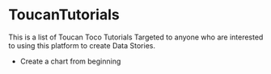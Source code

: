 # ToucanTutorials
This is a list of Toucan Toco Tutorials Targeted to anyone who are interested to using this platform to create Data Stories.
* Create a chart from beginning

